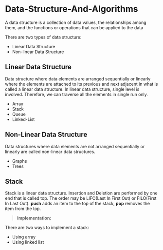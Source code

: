 # Data-Structure-And-Algorithms
A data structure is a collection of data values, the relationships among them, and the functions or operations that can 
be applied to the data

There are two types of data structure:
* Linear Data Structure
* Non-linear Data Structure

## Linear Data Structure
Data structure where data elements are arranged sequentially or linearly where the elements are attached to its previous
and next adjacent in what is called a linear data structure. In linear data structure, single level is involved. 
Therefore, we can traverse all the elements in single run only.

* Array
* Stack
* Queue
* Linked-List

## Non-Linear Data Structure
Data structures where data elements are not arranged sequentially or linearly are called non-linear data structures.

* Graphs
* Trees

## Stack
Stack is a linear data structure. Insertion and Deletion are performed by one end that is called top. The order may be 
LIFO(Last In First Out) or FILO(First In Last Out). **push** adds an item to the top of the stack, **pop** removes the 
item from the top.

> **Implementation:**

There are two ways to implement a stack:

* Using array
* Using linked list
